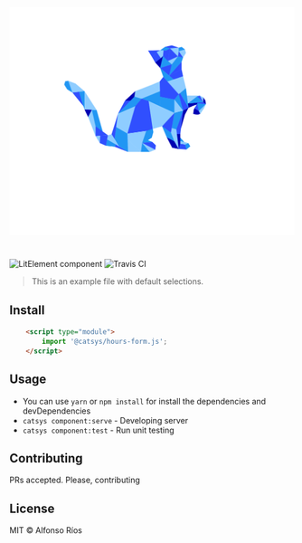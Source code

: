 ![hours-form screenshot](hours-form.svg)
# <hours-form>

![LitElement component](https://img.shields.io/badge/litElement-component-blue.svg)
![Travis CI](https://travis-ci.org/github_username/hours-form.svg?branch=master)

> This is an example file with default selections.

## Install

```html
    <script type="module">
        import '@catsys/hours-form.js';
    </script>
```

## Usage

- You can use `yarn` or `npm install` for install the dependencies and devDependencies
- `catsys component:serve` - Developing server
- `catsys component:test` - Run unit testing

## Contributing

PRs accepted. Please, contributing

## License

MIT © Alfonso Ríos
